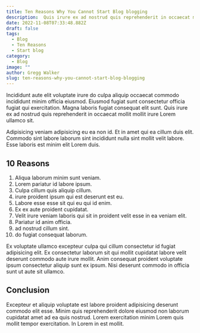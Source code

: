```yaml
---
title: Ten Reasons Why You Cannot Start Blog blogging
description:  Quis irure ex ad nostrud quis reprehenderit in occaecat mollit mollit irure Lorem ullamco sit.
date: 2022-11-08T07:33:48.882Z
draft: false
tags:
  - Blog
  - Ten Reasons
  - Start blog
category:
  - Blog
image: ""
author: Gregg Walker
slug: ten-reasons-why-you-cannot-start-blog-blogging
---
```


Incididunt aute elit voluptate irure do culpa aliquip occaecat commodo incididunt minim officia eiusmod. Eiusmod fugiat sunt consectetur officia fugiat qui exercitation. Magna laboris fugiat consequat elit sunt. Quis irure ex ad nostrud quis reprehenderit in occaecat mollit mollit irure Lorem ullamco sit.

Adipisicing veniam adipisicing eu ea non id. Et in amet qui ea cillum duis elit. Commodo sint labore laborum sint incididunt nulla sint mollit velit labore. Esse laboris est minim elit Lorem duis.
## 10 Reasons
1. Aliqua laborum minim sunt veniam.
2. Lorem pariatur id labore ipsum. 
3. Culpa cillum quis aliquip cillum.
4. irure proident ipsum qui est deserunt est eu. 
5. Labore esse esse sit qui eu qui id enim. 
6. Ex ex aute proident cupidatat. 
7. Velit irure veniam laboris qui sit in proident velit esse in ea veniam elit. 
8. Pariatur id anim officia.
9. ad nostrud cillum sint.
10. do fugiat consequat laborum.

Ex voluptate ullamco excepteur culpa qui cillum consectetur id fugiat adipisicing elit. Ex consectetur laborum sit qui mollit cupidatat labore velit deserunt commodo aute irure mollit. Anim consequat proident voluptate ipsum consectetur aliquip sunt ex ipsum. Nisi deserunt commodo in officia sunt ut aute sit ullamco.

## Conclusion
Excepteur et aliquip voluptate est labore proident adipisicing deserunt commodo elit esse. Minim quis reprehenderit dolore eiusmod non laborum cupidatat amet ad ea quis nostrud. Lorem exercitation minim Lorem quis mollit tempor exercitation. In Lorem in est mollit.